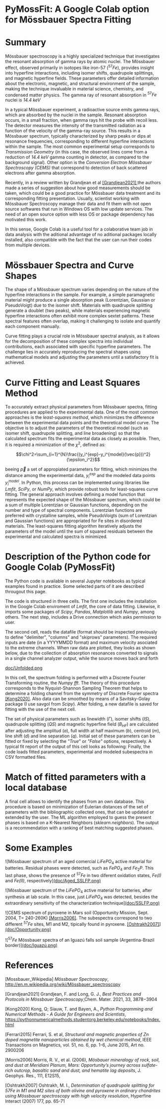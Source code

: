 # PyMossFit: A Google Colab option for Mössbauer Spectra Fitting

# Summary
Mössbauer spectroscopy is a highly specialized technique that investigates the resonant absorption of gamma rays by atomic nuclei. The Mössbauer effect, observed primarily in isotopes like iron-57 ($^{57}Fe$), provides insight into hyperfine interactions, including isomer shifts, quadrupole splittings, and magnetic hyperfine fields. These parameters offer detailed information about the electronic, magnetic, and structural environment of the sample, making the technique invaluable in material science, chemistry, and condensed matter physics. The gamma ray of resonant absorption in $^{57}Fe$ nuclei is *14.4 keV* 

In a typical Mössbauer experiment, a radioactive source emits gamma rays, which are absorbed by the nuclei in the sample. Resonant absorption occurs, in a small fraction, when gamma rays hit the probe with recoil less. The detector measures the intensity of the transmitted radiation as a function of the velocity of the gamma-ray source. This results in a Mössbauer spectrum, typically characterized by sharp peaks or dips at resonance frequencies, corresponding to different hyperfine interactions within the sample. The most common experimental setup corresponds to *Transmission Geometry* (in this case, the observed lines come from a reduction of *14.4 keV* gamma counting in detector, as compared to the background signal). Other option is the *Conversion Electron Mössbauer Spectroscopy (CEMS)* that correspond to detection of back scattered electrons after gamma absorption. 

Recently, in a review written by Grandjean et al [[Grandjean2021]](https://doi.org/10.1021/acs.chemmater.1c00326),the authors made a series of suggestion about how good measurements should be taken, which could be a good practice for Mössbauer data treatment and its corresponding fitting presentation.
Usually, scientist working with Mössbauer Spectroscopy manage their data and fit them with not open source softwares that run in Windows OS with low update services. The need of an open source option with less OS or package dependency has motivated this work.

In this sense, Google Colab is a useful tool for a colaborative team job in data analysis with the aditional advantage of no aditional packages locally installed, also compatible with the fact that the user can run their codes from multiple devices.

# Mössbauer Spectra and Curve Shapes
The shape of a Mössbauer spectrum varies depending on the nature of the hyperfine interactions in the sample. For example, a simple paramagnetic material might produce a single absorption peak (Lorentzian, Gaussian  or PseudoVoigt) due to the isomer shift. Materials with quadrupole splitting generate a doublet (two peaks), while materials experiencing magnetic hyperfine interactions often exhibit more complex sextet patterns. These spectral features often overlap, making it challenging to isolate and quantify each component manually.

Curve fitting plays a crucial role in Mössbauer spectral analysis, as it allows for the decomposition of these complex spectra into individual contributions, each associated with specific hyperfine parameters. The challenge lies in accurately reproducing the spectral shapes using mathematical models and adjusting the parameters until a satisfactory fit is achieved.

# Curve Fitting and Least Squares Method
To accurately extract physical parameters from Mössbauer spectra, fitting procedures are applied to the experimental data. One of the most common approaches is the *least-squares method*, which minimizes the difference between the experimental data points and the theoretical model curve. The objective is to adjust the parameters of the theoretical model (such as isomer shift, quadrupole splitting, and line broadening) so that the calculated spectrum fits the experimental data as closely as possible. Then, it is required a minimization of the $\chi^2$, defined as:

$$\chi^2=\sum_{i=1}^{N}\frac{(y_i^{exp}-y_i^{model}(\vec{p}))^2}{\epsilon_i^2}$$

beeing $\vec{p}$ a set of appropiated parameters for fitting, which minimizes the distance among the experimental data, $y_i^{exp}$ and the modeled data points $y_i^{model}$.
In Python, this process can be implemented using libraries like *Lmfit*, *SciPy*, or *NumPy*, which provide robust tools for least-squares curve fitting. The general approach involves defining a model function that represents the expected shape of the Mössbauer spectrum, which could be a sum of multiple Lorentzian or Gaussian functions, depending on the number and type of spectral components. Lorentzian functions are preferred with crystalline samples, while PseudoVoigts (sum of Lorentzian and Gaussian functions) are appropriated for Fe sites in disordered materials. The least-squares fitting algorithm iteratively adjusts the parameters of the model until the sum of squared residuals between the experimental and calculated spectra is minimized.

# Description of the Python code for Google Colab (PyMossFit)
The Python code is available in several Jupyter notebooks as typical examples found in practice. Some selected parts of it are described througout this page.

The code is structured in three cells. The first one includes the installation in the Google Colab enviroment of *Lmfit*, the core of data fitting. Likewise, it imports some packages of *Scipy*, *Pandas*, *Matplotlib* and *Numpy*, among others. The next step, includes a Drive connection which asks permission to user.

The second cell, reads the datafile (format should be inspected previously to define "delimiter", "columns" and "skiprows" parameters). The required inputs are date (in a YYYYMMDD format) and maximum velocity asociated to the extreme channels.
When raw data are plotted, they looks as shown below, due to the collection of absorption resonances converted to signals in a single channel analyzer output, while the source moves back and forth

[doc/Unfolded.png](https://github.com/fsacconeUBA/PyMossFit/blob/9fd5bd078652533d501ecc178307ac4ca773b829/Unfolded.png)

In this cell, the spectrum folding is performed with a Discrete Fourier Transforming routine, the *Numpy fft*. The theory of this procedure corresponds to the Nyquist-Shannon Sampling Theorem that helps to determine a folding channel from the symmetry of Discrete Fourier spectra [[Kong2020]](https://pythonnumericalmethods.studentorg.berkeley.edu/notebooks/chapter24.02-Discrete-Fourier-Transform.html). Also data can be smoothed by means of a Savitsky-Golay package (I use savgol from *Scipy*). After folding, a new datafile is saved for fitting with the use of the next cell. 

The set of physical parameters such as linewidth ($\Gamma$), isomer shifts (*IS*), quadrupole splitting (*QS*) and magnetic hyperfine field ($B_{HF}$) are calculated after adjusting the amplitud (*a*), full width at half maximum (*b*), centroid (*m*), line shift (*d*) and line separation (*q*). Initial set of these parameters can be fitted or fixed by selecting the *"True*" or *"False"* options, respectively. A typical fit report of the output of this cell looks as following:
Finally, the code loads fitted parameters, experimental and modeled subespectra in CSV formatted files. 

# Match of fitted parameters with a local database
A final cell allows to identify the phases from an own database. This procedure is based on minimization of Eulerian distances of the set of parameters with the bibliographic collected ones, that can be updated or extended by the user. The ML algorithm employed to guess the present phases is based on a K-Nearest Neighbors (*sklearn.neighbors*). The output is a recommendation with a ranking of best matching suggested phases. 


# Some Examples

![Mössbauer spectrum of an aged comercial $LiFePO_{4}$ active material for batteries. Residual phases were detected, such as $FePO_{4}$ and $Fe_{2}P$. This last phase, shows the presence of $^{57}Fe$ in two diferent oxidation states, *Fe(I)* and *Fe(II)*, respectively][(doc/Aged_SSLFP.png)](https://github.com/fsacconeUBA/PyMossFit/blob/21102e0922ab90e0ab3a767d5a9ceabcc2af44c3/Aged_SSLFP.png)

![Mössbauer spectrum of the $LiFePO_{4}$ active material for batteries, after synthesis at lab scale. In this case, just $LiFePO_{4}$ was detected, besides the extraordinary sensitivity of the 
characterization technique][(doc/SSLFP.png)](https://github.com/fsacconeUBA/PyMossFit/blob/21102e0922ab90e0ab3a767d5a9ceabcc2af44c3/SSLFP.png)

![CEMS spectrum of pyroxene in Mars soil (Opportunity Mission, Sept. 2004, T= 240-260K) [[Morris2006]](https://doi.org/10.1029/2006JE002791). The subespectra correspond to two different $^{57}Fe$ sites, M1 and M2, tipically found in pyroxene. [[Oshtrakh2007]](https://doi.org/10.1007/s10751-008-9646-4)][(doc/Opportunity.png)](https://github.com/fsacconeUBA/PyMossFit/blob/1c0b76d1468396190c96b9e789d36b9a0c2ed2c4/Opportunity.png)

![$^{57}Fe$ Mössbauer spectra of an Iguazú falls soil sample (Argentina-Brazil border)][(doc/Iguazú.png)](https://github.com/fsacconeUBA/PyMossFit/blob/21102e0922ab90e0ab3a767d5a9ceabcc2af44c3/Iguaz%C3%BA.png)

# References
[Mossbauer_Wikipedia] *Mössbauer Spectroscopy*, http://en.m.wikipedia.org/wiki/Mössbauer_spectroscopy

[Grandjean2021] Grandjean, F. and Long, G. J., *Best Practices and Protocols in Mössbauer Spectroscopy*,Chem. Mater. 2021, 33, 3878−3904 

[Kong2020] Kong, Q; Siauw, T. and Bayen, A., *Python Programming and Numerical Methods - A Guide for Engineers and Scientists*, https://pythonnumericalmethods.studentorg.berkeley.edu/notebooks/Index.html

[Ferrari2015] Ferrari, S. et al, *Structural and magnetic properties of Zn doped magnetite nanoparticles obtained by wet chemical method*, IEEE Transactions on Magnetics, vol. 51, no. 6, pp. 1-6, June 2015, Art no. 2900206

[Morris2006] Morris, R. V., et al. (2006), *Mösbauer mineralogy of rock, soil, and dust at Meridiani Planum, Mars: Opportunity’s
journey across sulfate-rich outcrop, basaltic sand and dust, and hematite lag deposits*, J. Geophys. Res., 111, E12S15,

[Oshtrakh2007] Oshtrakh, M. I., *Determination of quadrupole splitting for 57Fe in M1
and M2 sites of both olivine and pyroxene in ordinary
chondrites using Mössbauer spectroscopy with high
velocity resolution*, Hyperfine Interact (2007) 177, pp. 65-71
